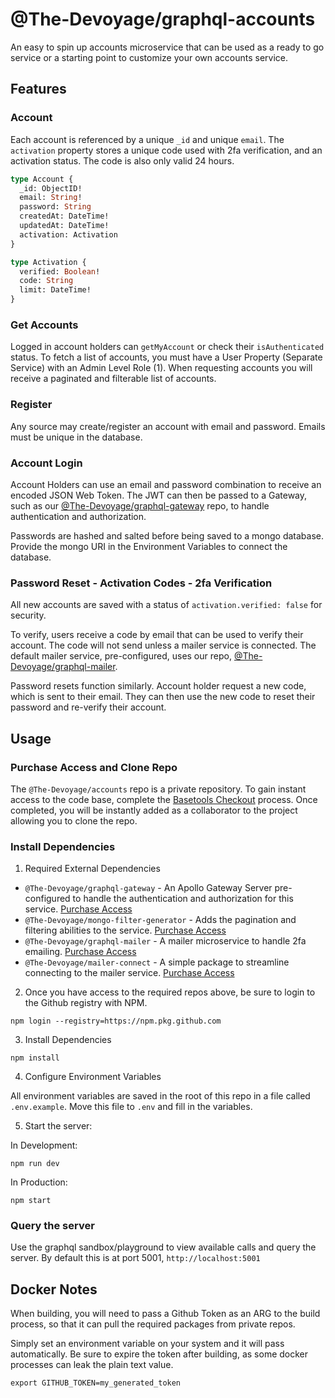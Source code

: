# @The-Devoyage/graphql-accounts

An easy to spin up accounts microservice that can be used as a ready to go service or a starting point to customize your own accounts service.

## Features

### Account

Each account is referenced by a unique `_id` and unique `email`. The `activation` property stores a unique code used with 2fa verification, and an activation status. The code is also only valid 24 hours.

```graphql
type Account {
  _id: ObjectID!
  email: String!
  password: String
  createdAt: DateTime!
  updatedAt: DateTime!
  activation: Activation
}

type Activation {
  verified: Boolean!
  code: String
  limit: DateTime!
}
```

### Get Accounts

Logged in account holders can `getMyAccount` or check their `isAuthenticated` status. To fetch a list of accounts, you must have a User Property (Separate Service) with an Admin Level Role (1). When requesting accounts you will receive a paginated and filterable list of accounts.

### Register

Any source may create/register an account with email and password. Emails must be unique in the database.

### Account Login

Account Holders can use an email and password combination to receive an encoded JSON Web Token. The JWT can then be passed to a Gateway, such as our [@The-Devoyage/graphql-gateway](https://basetools.io/checkout/XGUVNNGr) repo, to handle authentication and authorization.

Passwords are hashed and salted before being saved to a mongo database. Provide the mongo URI in the Environment Variables to connect the database.

### Password Reset - Activation Codes - 2fa Verification

All new accounts are saved with a status of `activation.verified: false` for security.

To verify, users receive a code by email that can be used to verify their account. The code will not send unless a mailer service is connected. The default mailer service, pre-configured, uses our repo, [@The-Devoyage/graphql-mailer](https://basetools.io/checkout/8G2fCyXe).

Password resets function similarly. Account holder request a new code, which is sent to their email. They can then use the new code to reset their password and re-verify their account.

## Usage

### Purchase Access and Clone Repo

The `@The-Devoyage/accounts` repo is a private repository. To gain instant access to the code base, complete the [Basetools Checkout](https://basetools.io/checkout/v0cv56df) process. Once completed, you will be instantly added as a collaborator to the project allowing you to clone the repo.

### Install Dependencies

1. Required External Dependencies

- `@The-Devoyage/graphql-gateway` - An Apollo Gateway Server pre-configured to handle the authentication and authorization for this service. [Purchase Access](https://basetools.io/checkout/XGUVNNGr)
- `@The-Devoyage/mongo-filter-generator` - Adds the pagination and filtering abilities to the service. [Purchase Access](https://basetools.io/checkout/vyOL9ATx)
- `@The-Devoyage/graphql-mailer` - A mailer microservice to handle 2fa emailing. [Purchase Access](https://basetools.io/checkout/8G2fCyXe)
- `@The-Devoyage/mailer-connect` - A simple package to streamline connecting to the mailer service. [Purchase Access](https://basetools.io/checkout/wp7QYNNO)

2. Once you have access to the required repos above, be sure to login to the Github registry with NPM.

```
npm login --registry=https://npm.pkg.github.com
```

3. Install Dependencies

```
npm install
```

4. Configure Environment Variables

All environment variables are saved in the root of this repo in a file called `.env.example`. Move this file to `.env` and fill in the variables.

5. Start the server:

In Development:

```
npm run dev
```

In Production:

```
npm start
```

### Query the server

Use the graphql sandbox/playground to view available calls and query the server. By default this is at port 5001, `http://localhost:5001`

## Docker Notes

When building, you will need to pass a Github Token as an ARG to the build process, so that it can pull the required packages from private repos.

Simply set an environment variable on your system and it will pass automatically. Be sure to expire the token after building, as some docker processes can leak the plain text value.

```
export GITHUB_TOKEN=my_generated_token
```
